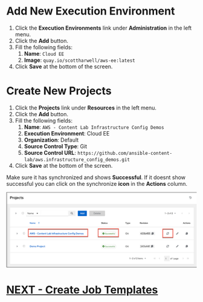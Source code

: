 <h1>Add New Execution Environment</h1>

1. Click the **Execution Environments** link under **Administration** in the left menu.
2. Click the **Add** button.
3. Fill the following fields:
    1. **Name**: ```Cloud EE```
    2. **Image**: ```quay.io/scottharwell/aws-ee:latest```
4. Click **Save** at the bottom of the screen.

<h1>Create New Projects</h1>

1. Click the **Projects** link under **Resources** in the left menu.
2. Click the **Add** button.
3. Fill the following fields:
    1. **Name**:  ```AWS - Content Lab Infrastructure Config Demos```
    2. **Execution Environment**: Cloud EE
    3. **Organization**: Default
    4. **Source Control Type**: Git
    5. **Source Control URL**: ```https://github.com/ansible-content-lab/aws.infrastructure_config_demos.git```
4. Click **Save** at the bottom of the screen.

Make sure it has synchronized and shows **Successful**.  If it doesnt show successful you can click on the synchronize **icon** in the **Actions** column.

![alt_text](images/image28.png "image_tooltip")


# [NEXT - Create Job Templates](page9.md)